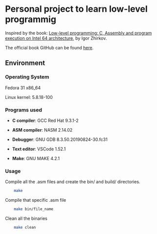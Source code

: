 # Personal project to learn low-level programmig

Inspired by the book: [Low-level programming: C, Assembly and program execution on Intel 64 architecture](https://www.apress.com/br/book/9781484224021), by Igor Zhirkov.

The official book GitHub can be found [here](https://github.com/Apress/low-level-programming).

## Environment

### Operating System
Fedora 31 x86_64

Linux kernel: 5.8.18-100

### Programs used
* __C compiler__: GCC Red Hat 9.3.1-2

* __ASM compiler__: NASM 2.14.02

* __Debugger__: GNU GDB 8.3.50.20190824-30.fc31

* __Text editor__: VSCode 1.52.1

* __Make__: GNU MAKE 4.2.1

### Usage 

Compile all the .asm files and create the bin/ and build/ directories.
```bash     
    make 
```
Compile that specific .asm file 
```bash 
    make bin/file_name
```
Clean all the binaries 
```bash
    make clean 
```


